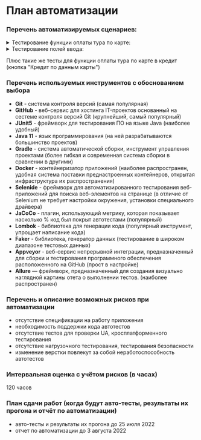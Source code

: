 # План автоматизации

### Перечень автоматизируемых сценариев:

<details>
   <summary>Тестирование функции оплаты тура по карте:</summary>

#### 1.1. Оплата тура по карте (кнопка "Купить"), карта со статусом "APPROVED"
1. в поле "Номер карты" ввести "4444 4444 4444 4441"
2. в остальные поля ввода ввести валидные данные
3. нажать кнопку "Продолжить"

**ожидаемый результат:** заявка отправляется, появляется сообщение "Успешно. Операция одобрена Банком"

#### 1.2. Оплата тура по карте (кнопка "Купить"), карта со статусом "DECLINED"
1. в поле "Номер карты" ввести "4444 4444 4444 4442"
2. в остальные поля ввода ввести валидные данные
3. нажать кнопку "Продолжить"

**ожидаемый результат:** заявка отправляется, появляется сообщение "Ошибка! Банк отказал в проведении операции"

#### 1.3. Оплата тура по карте (кнопка "Купить"), валидный номер карты, граничные значения полей ввода "Месяц", "Год"

1. в поле "Номер карты" ввести сгенерированное 16-значное число
2. в поля ввода "Месяц" и "Год" ввести сегодняшние месяц и год
3. в остальные поля ввода ввести валидные данные
4. нажать кнопку "Продолжить"

**ожидаемый результат:** заявка отправляется, появляется сообщение "Ошибка! Банк отказал в проведении операции"

</details>

<details>
   <summary>Тестирование полей ввода:</summary>
<details>
   <summary>поле "Номер карты"</summary>

#### 2.1. Оплата тура по карте (кнопка "Купить"), короткий номер карты
1. в поле "Номер карты" ввести сгенерированное 15-значное число
2. в остальные поля ввода ввести валидные данные
3. нажать кнопку "Продолжить"

**ожидаемый результат:** заявка не отправляется, под полем ввода номера карты появляется сообщение "Неверный формат"

#### 2.2. Оплата тура по карте (кнопка "Купить"), пустой ввод номера карты
1. не вводить данные в поле "Номер карты"
2. в остальные поля ввода ввести валидные данные
3. нажать кнопку "Продолжить"

**ожидаемый результат:** заявка не отправляется, под полем ввода номера карты появляется сообщение "Неверный формат"

#### 2.3. Оплата тура по карте (кнопка "Купить"), длинный номер карты
1. в поле "Номер карты" ввести сгенерированное 17-значное число
2. в остальные поля ввода ввести валидные данные
3. нажать кнопку "Продолжить"

**ожидаемый результат:** поле ввода не дает ввести больше 16 цифр, последние введенные цифры отсекаются, заявка
отправляется, появляется сообщение "Ошибка! Банк отказал в проведении операции"

#### 2.4. Оплата тура по карте (кнопка "Купить"), номер карты, состоящий из нулей
1. в поле "Номер карты" ввести "0000 0000 0000 0000"
2. в остальные поля ввода ввести валидные данные
3. нажать кнопку "Продолжить"

**ожидаемый результат:** заявка не отправляется, под полем ввода номера карты появляется сообщение "Неверный формат"

#### 2.5. Оплата тура по карте (кнопка "Купить"), не валидный номер карты

1. в поле "Номер карты" ввести "card!#$%&‘*+—/=?"
2. в остальные поля ввода ввести валидные данные
3. нажать кнопку "Продолжить"

**ожидаемый результат:** поле ввода не дает ввести другие символы, кроме цифр, заявка не отправляется, под полем ввода
номера карты появляется сообщение "Неверный формат"
</details>

<details>
   <summary>поле "Месяц"</summary>

#### 3.1. Оплата тура по карте (кнопка "Купить"), короткий номер месяца

1. в поле "Месяц" ввести сгенерированные число от 1 до 9
2. в остальные поля ввода ввести валидные данные
3. нажать кнопку "Продолжить"

**ожидаемый результат:** заявка не отправляется, под полем ввода месяца появляется сообщение "Неверный формат"

#### 3.2. Оплата тура по карте (кнопка "Купить"), пустой ввод номера месяца

1. не вводить данные в поле "Месяц"
2. в остальные поля ввода ввести валидные данные
3. нажать кнопку "Продолжить"

**ожидаемый результат:** заявка не отправляется, под полем ввода месяца появляется сообщение "Неверный формат"

#### 3.3. Оплата тура по карте (кнопка "Купить"), номер месяца, состоящий из нулей

1. в поле "Месяц" ввести "00"
2. в остальные поля ввода ввести валидные данные
3. нажать кнопку "Продолжить"

**ожидаемый результат:** заявка не отправляется, под полем ввода месяца появляется сообщение "Неверно указан срок действия
карты"

#### 3.4. Оплата тура по карте (кнопка "Купить"), несуществующий номер месяца

1. в поле "Месяц" ввести "13"
2. в остальные поля ввода ввести валидные данные
3. нажать кнопку "Продолжить"

**ожидаемый результат:** заявка не отправляется, под полем ввода месяца появляется сообщение "Неверно указан срок действия
карты"

#### 3.5. Оплата тура по карте (кнопка "Купить"), не валидный номер месяца

1. в поле "Месяц" ввести "y%"
2. в остальные поля ввода ввести валидные данные
3. нажать кнопку "Продолжить"

**ожидаемый результат:** поле ввода не дает ввести другие символы, кроме цифр, заявка не отправляется, под полем ввода
месяца появляется сообщение "Неверный формат"

#### 3.6. Оплата тура по карте (кнопка "Купить"), длинный номер месяца

1. в поле "Месяц" ввести "011"
2. в остальные поля ввода ввести валидные данные
3. нажать кнопку "Продолжить"

**ожидаемый результат:** поле ввода не дает ввести больше 2 цифр, последние введенные цифры отсекаются, заявка отправляется,
появляется сообщение "Ошибка! Банк отказал в проведении операции"

</details>

<details>
   <summary>поле "Год"</summary>

#### 4.1. Оплата тура по карте (кнопка "Купить"), короткий номер года

1. в поле "Год" ввести сгенерированные число от 1 до 9
2. в остальные поля ввода ввести валидные данные
3. нажать кнопку "Продолжить"

**ожидаемый результат:** заявка не отправляется, под полем ввода года появляется сообщение "Неверный формат"

#### 4.2. Оплата тура по карте (кнопка "Купить"), пустой ввод номера года

1. не вводить данные в поле "Год"
2. в остальные поля ввода ввести валидные данные
3. нажать кнопку "Продолжить"

**ожидаемый результат:** заявка не отправляется, под полем ввода года появляется сообщение "Неверный формат"

#### 4.3. Оплата тура по карте (кнопка "Купить"), номер года, состоящий из нулей

1. в поле "Год" ввести "00"
2. в остальные поля ввода ввести валидные данные
3. нажать кнопку "Продолжить"

**ожидаемый результат:** заявка не отправляется, под полем ввода года появляется сообщение "Истёк срок действия карты"

#### 4.4. Оплата тура по карте (кнопка "Купить"), предыдущий год

1. в поле "Год" ввести "21"
2. в остальные поля ввода ввести валидные данные
3. нажать кнопку "Продолжить"

**ожидаемый результат:** заявка не отправляется, под полем ввода года появляется сообщение "Истёк срок действия карты"

#### 4.5. Оплата тура по карте (кнопка "Купить"), не валидный номер года

1. в поле "Год" ввести "(U"
2. в остальные поля ввода ввести валидные данные
3. нажать кнопку "Продолжить"

**ожидаемый результат:** поле ввода не дает ввести другие символы, кроме цифр, заявка не отправляется, под полем ввода года
появляется сообщение "Неверный формат"

#### 4.6. Оплата тура по карте (кнопка "Купить"), полный номер года

1. в поле "Год" ввести "2022"
2. в остальные поля ввода ввести валидные данные
3. нажать кнопку "Продолжить"

**ожидаемый результат:** поле ввода не дает ввести больше 2 цифр, последние введенные цифры отсекаются, заявка не
отправляется, под полем ввода года появляется сообщение "Истек срок действия карты"

</details>

<details>
   <summary>поле "Владелец"</summary>

#### 5.1. Оплата тура по карте (кнопка "Купить"), фамилия латинскими буквами

1. в поле "Владелец" ввести сгенерированную фамилию латинскими буквами
2. в остальные поля ввода ввести валидные данные
3. нажать кнопку "Продолжить"

**ожидаемый результат:** заявка не отправляется, под полем ввода владельца появляется сообщение "Неверный формат"

#### 5.2. Оплата тура по карте (кнопка "Купить"), имя латинскими буквами

1. в поле "Владелец" ввести сгенерированное имя латинскими буквами
2. в остальные поля ввода ввести валидные данные
3. нажать кнопку "Продолжить"

**ожидаемый результат:** заявка не отправляется, под полем ввода владельца появляется сообщение "Неверный формат"

#### 5.3. Оплата тура по карте (кнопка "Купить"), фамилия кириллицей

1. в поле "Владелец" ввести сгенерированную фамилию на кириллице
2. в остальные поля ввода ввести валидные данные
3. нажать кнопку "Продолжить"

**ожидаемый результат:** поле ввода не дает ввести другие символы, кроме латинских, заявка не отправляется, под полем ввода
владельца появляется сообщение "Неверный формат"

#### 5.4. Оплата тура по карте (кнопка "Купить"), имя кириллицей

1. в поле "Владелец" ввести сгенерированное имя на кириллице
2. в остальные поля ввода ввести валидные данные
3. нажать кнопку "Продолжить"

**ожидаемый результат:** поле ввода не дает ввести другие символы, кроме латинских, заявка не отправляется, под полем ввода
владельца появляется сообщение "Неверный формат"

#### 5.5. Оплата тура по карте (кнопка "Купить"), пустой ввод поля "Владелец"

1. не вводить данные в поле "Владелец"
2. в остальные поля ввода ввести валидные данные
3. нажать кнопку "Продолжить"

**ожидаемый результат:** заявка не отправляется, под полем ввода владельца появляется сообщение "Поле обязательно для
заполнения"

#### 5.6. Оплата тура по карте (кнопка "Купить"), невалидное значение поля "Владелец"

1. в поле "Владелец" ввести "00()№%_ _9"
2. в остальные поля ввода ввести валидные данные
3. нажать кнопку "Продолжить"

**ожидаемый результат:** поле ввода не дает ввести другие символы, кроме латинских, заявка не отправляется, под полем ввода
номера карты появляется сообщение "Неверный формат"

</details>

<details>
   <summary>поле "CVC/CVV"</summary>

#### 6.1. Оплата тура по карте (кнопка "Купить"), одна цифра номера CVC/CVV

1. в поле "CVC/CVV" ввести сгенерированное число от 1 до 9
2. в остальные поля ввода ввести валидные данные
3. нажать кнопку "Продолжить"

**ожидаемый результат:** заявка не отправляется, под полем ввода CVC/CVV появляется сообщение "Неверный формат"

#### 6.2. Оплата тура по карте (кнопка "Купить"), две цифры номера CVC/CVV

1. в поле "CVC/CVV" ввести сгенерированное число от 10 до 99
2. в остальные поля ввода ввести валидные данные
3. нажать кнопку "Продолжить"

**ожидаемый результат:** заявка не отправляется, под полем ввода CVC/CVV появляется сообщение "Неверный формат"

#### 6.3. Оплата тура по карте (кнопка "Купить"), пустой ввод номера CVC/CVV

1. не вводить данные в поле "CVC/CVV"
2. в остальные поля ввода ввести валидные данные
3. нажать кнопку "Продолжить"

**ожидаемый результат:** заявка не отправляется, под полем ввода CVC/CVV появляется сообщение "Неверный формат"

#### 6.4. Оплата тура по карте (кнопка "Купить"), номер CVC/CVV, состоящий из нулей

1. в поле "CVC/CVV" ввести "000"
2. в остальные поля ввода ввести валидные данные
3. нажать кнопку "Продолжить"

**ожидаемый результат:** заявка не отправляется, под полем ввода CVC/CVV появляется сообщение "Неверный формат"

#### 6.5. Оплата тура по карте (кнопка "Купить"), не валидный номер CVC/CVV

1. в поле "CVC/CVV" ввести "y%_"
2. в остальные поля ввода ввести валидные данные
3. нажать кнопку "Продолжить"

**ожидаемый результат:** поле ввода не дает ввести другие символы, кроме цифр, заявка не отправляется, под полем ввода
CVC/CVV появляется сообщение "Неверный формат"

#### 6.6. Оплата тура по карте (кнопка "Купить"), длинный номер CVC/CVV

1. в поле "CVC/CVV" ввести "1234"
2. в остальные поля ввода ввести валидные данные
3. нажать кнопку "Продолжить"

**ожидаемый результат:** поле ввода не дает ввести больше 3 цифр, последние введенные цифры отсекаются, заявка отправляется,
появляется сообщение "Ошибка! Банк отказал в проведении операции"

</details>
</details>

Плюс такие же тесты для функции оплаты тура по карте в кредит (кнопка "Кредит по данным карты")

### Перечень используемых инструментов с обоснованием выбора

- **Git** - система контроля версий (самая популярная)
- **GitHub** - веб-сервис для хостинга IT-проектов основанный на сестеме контроля версий Git (крупнейший, самый
  популярный)
- **JUnit5** - фреймворк для тестирования ПО на языке Java (наиболее удобный)
- **Java 11** - язык программирования (на ней разрабатываются большинство проектов)
- **Gradle** - система автоматической сборки, инструмент управления проектами (более гибкая и современная система сборки
  в сравнении в другими)
- **Docker** - контейнеризатор приложений (наиболее распространен, удобная система поставки преднастроенных контейнеров,
  открытая инфраструктура их распространения)
- **Selenide** - фреймворк для автоматизированного тестирования веб-приложений для поиска веб-элементов на странице (в
  отличие от Selenium не требует настройки окружения, установки специального драйвера)
- **JaCoCo** - плагин, использующий метрику, которая показывает насколько % код был покрыт автотестами (популярный)
- **Lombok** - библиотека для генерации кода (популярный инструмент, упрощает написание кода)
- **Faker** - библиотека, генератор данных (тестирование в широком диапазоне тестовых данных)
- **Appveyor** - веб-сервис непрерывной интеграции, предназначенный для сборки и тестирования программного обеспечения расположенного на GitHub (прост в настройке)
- **Allure** — фреймворк, предназначенный для создания визуально наглядной картины отета о выполнении тестов. (наиболее распространен)

### Перечень и описание возможных рисков при автоматизации

- отсутствие спецификации на работу приложения
- необходимость поддержки кода автотестов
- отсутствие тестов для проверки UA, кросплатформенного тестирования
- отсутствие нагрузочного тестирования, тестирования безопасности
- изменение верстки повлекут за собой неработоспособность автотестов

### Интервальная оценка с учётом рисков (в часах)

120 часов

### План сдачи работ (когда будут авто-тесты, результаты их прогона и отчёт по автоматизации)

- авто-тесты и результаты их прогона до 25 июля 2022
- отчет по автоматизации до 3 августа 2022
